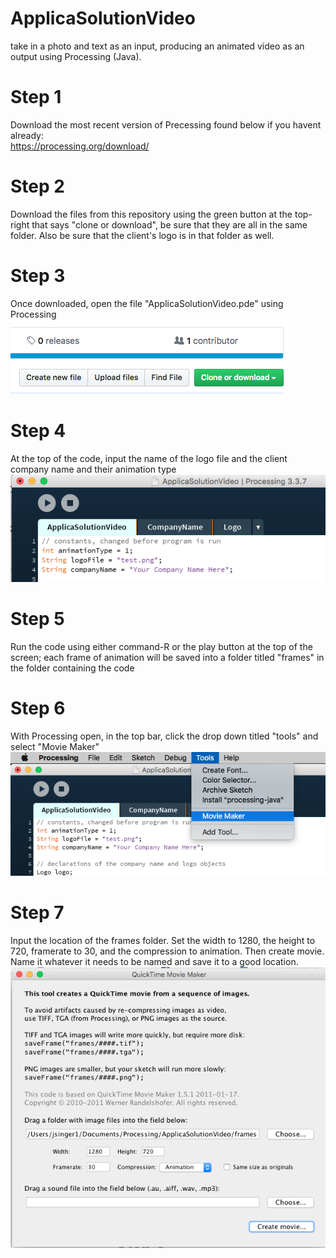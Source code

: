 # ApplicaSolutionVideo
take in a photo and text as an input, producing an animated video as an output using Processing (Java).

<h1> Step 1 </h1>
Download the most recent version of Precessing found below if you havent already: <br>
<a href = "https://processing.org/download/">https://processing.org/download/</a>

<h1> Step 2 </h1>
Download the files from this repository using the green button at the top-right that says "clone or download", be sure that they are all in the same folder. Also be sure that the client's logo is in that folder as well.

<h1> Step 3 </h1>
Once downloaded, open the file "ApplicaSolutionVideo.pde" using Processing
<img src="assets/downloadButton.png">

<h1> Step 4 </h1>
At the top of the code, input the name of the logo file and the client company name and their animation type
<img src="assets/inputInfo.png">

<h1> Step 5 </h1>
Run the code using either command-R or the play button at the top of the screen; each frame of animation will be saved into a folder titled "frames" in the folder containing the code

<h1> Step 6 </h1>
With Processing open, in the top bar, click the drop down titled "tools" and select "Movie Maker"
<img src="assets/toolsMovieMaker.png"> 

<h1> Step 7 </h1>
Input the location of the frames folder. Set the width to 1280, the height to 720, framerate to 30, and the compression to animation. Then create movie. Name it whatever it needs to be named and save it to a good location.
<img src="assets/movieMaker.png">
